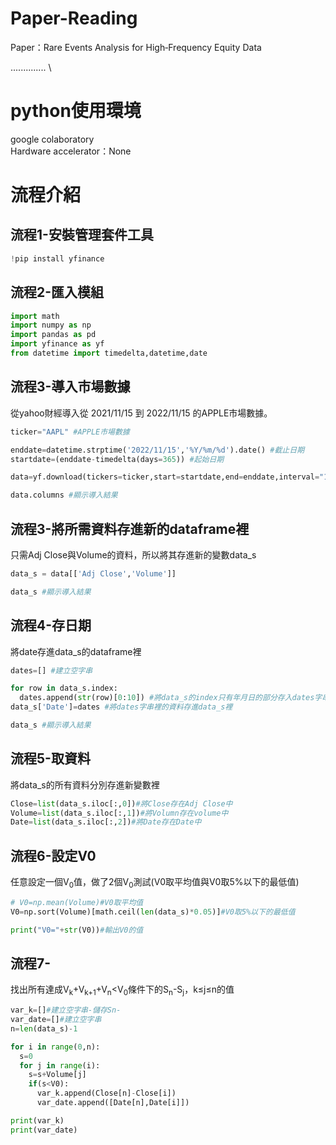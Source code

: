 # Paper-Reading
Paper：Rare Events Analysis for High‐Frequency Equity Data

.............. \


# python使用環境
google colaboratory \
Hardware accelerator：None

# 流程介紹
## 流程1-安裝管理套件工具
```python
!pip install yfinance
```
## 流程2-匯入模組

```python
import math
import numpy as np
import pandas as pd
import yfinance as yf
from datetime import timedelta,datetime,date
```
## 流程3-導入市場數據
從yahoo財經導入從 2021/11/15 到 2022/11/15 的APPLE市場數據。
```python
ticker="AAPL" #APPLE市場數據

enddate=datetime.strptime('2022/11/15','%Y/%m/%d').date() #截止日期
startdate=(enddate-timedelta(days=365)) #起始日期

data=yf.download(tickers=ticker,start=startdate,end=enddate,interval="1d")

data.columns #顯示導入結果
```
## 流程3-將所需資料存進新的dataframe裡
只需Adj Close與Volume的資料，所以將其存進新的變數data_s
```python
data_s = data[['Adj Close','Volume']]

data_s #顯示導入結果
```
## 流程4-存日期
將date存進data_s的dataframe裡
```python
dates=[] #建立空字串

for row in data_s.index: 
  dates.append(str(row)[0:10]) #將data_s的index只有年月日的部分存入dates字串裡
data_s['Date']=dates #將dates字串裡的資料存進data_s裡

data_s #顯示導入結果
```
## 流程5-取資料
將data_s的所有資料分別存進新變數裡
```python
Close=list(data_s.iloc[:,0])#將Close存在Adj Close中
Volume=list(data_s.iloc[:,1])#將Volumn存在volume中
Date=list(data_s.iloc[:,2])#將Date存在Date中
```
## 流程6-設定V0
任意設定一個V<sub>0</sub>值，做了2個V<sub>0</sub>測試(V0取平均值與V0取5%以下的最低值)
```python
# V0=np.mean(Volume)#V0取平均值
V0=np.sort(Volume)[math.ceil(len(data_s)*0.05)]#V0取5%以下的最低值

print("V0="+str(V0))#輸出V0的值
```
## 流程7-
找出所有達成V<sub>k</sub>+V<sub>k+1</sub>+V<sub>n</sub><V<sub>0</sub>條件下的S<sub>n</sub>-S<sub>j</sub>，k≤j≤n的值
```python
var_k=[]#建立空字串-儲存Sn-
var_date=[]#建立空字串
n=len(data_s)-1

for i in range(0,n):
  s=0
  for j in range(i):
    s=s+Volume[j]
    if(s<V0):
      var_k.append(Close[n]-Close[i])
      var_date.append([Date[n],Date[i]])

print(var_k)
print(var_date)
```
